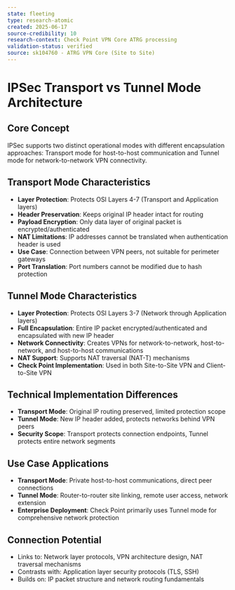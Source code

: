 ```yaml
---
state: fleeting
type: research-atomic
created: 2025-06-17
source-credibility: 10
research-context: Check Point VPN Core ATRG processing
validation-status: verified
source: sk104760 - ATRG VPN Core (Site to Site)
---
```


# IPSec Transport vs Tunnel Mode Architecture

## Core Concept
IPSec supports two distinct operational modes with different encapsulation approaches: Transport mode for host-to-host communication and Tunnel mode for network-to-network VPN connectivity.

## Transport Mode Characteristics
- **Layer Protection**: Protects OSI Layers 4-7 (Transport and Application layers)
- **Header Preservation**: Keeps original IP header intact for routing
- **Payload Encryption**: Only data layer of original packet is encrypted/authenticated
- **NAT Limitations**: IP addresses cannot be translated when authentication header is used
- **Use Case**: Connection between VPN peers, not suitable for perimeter gateways
- **Port Translation**: Port numbers cannot be modified due to hash protection

## Tunnel Mode Characteristics
- **Layer Protection**: Protects OSI Layers 3-7 (Network through Application layers)
- **Full Encapsulation**: Entire IP packet encrypted/authenticated and encapsulated with new IP header
- **Network Connectivity**: Creates VPNs for network-to-network, host-to-network, and host-to-host communications
- **NAT Support**: Supports NAT traversal (NAT-T) mechanisms
- **Check Point Implementation**: Used in both Site-to-Site VPN and Client-to-Site VPN

## Technical Implementation Differences
- **Transport Mode**: Original IP routing preserved, limited protection scope
- **Tunnel Mode**: New IP header added, protects networks behind VPN peers
- **Security Scope**: Transport protects connection endpoints, Tunnel protects entire network segments

## Use Case Applications
- **Transport Mode**: Private host-to-host communications, direct peer connections
- **Tunnel Mode**: Router-to-router site linking, remote user access, network extension
- **Enterprise Deployment**: Check Point primarily uses Tunnel mode for comprehensive network protection

## Connection Potential
- Links to: Network layer protocols, VPN architecture design, NAT traversal mechanisms
- Contrasts with: Application layer security protocols (TLS, SSH)
- Builds on: IP packet structure and network routing fundamentals